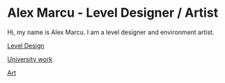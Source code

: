 # Alex Marcu - Level Designer / Artist

Hi, my name is Alex Marcu. I am a level designer and environment artist.

[Level Design](Alex%20Marcu%20-%20Level%20Designer%20Artist%20566e1c6543f04be882e72f7691bbd6ca/Level%20Design%20b2f5989dd68d49e6897801938fefa3e4.csv)

[University work](Alex%20Marcu%20-%20Level%20Designer%20Artist%20566e1c6543f04be882e72f7691bbd6ca/University%20work%20dc111f2cc00c4ce5adb05a514246cacf.csv)

[Art](Alex%20Marcu%20-%20Level%20Designer%20Artist%20566e1c6543f04be882e72f7691bbd6ca/Art%207b28a579c59f4adb90e6e880e4cd9271.csv)